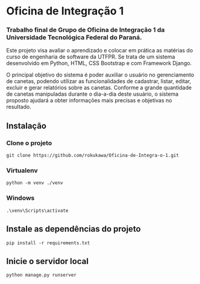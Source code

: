 # Oficina de Integração 1
### Trabalho final de Grupo de Oficina de Integração 1 da Universidade Tecnológica Federal do Paraná.
Este projeto visa avaliar o aprendizado e colocar em prática as matérias do curso de engenharia de software da UTFPR. Se trata de um sistema desenvolvido em Python, HTML, CSS Bootstrap e com Framework Django.

O principal objetivo do sistema é poder auxiliar o usuário no gerenciamento de canetas, podendo utilizar as funcionalidades de cadastrar, listar, editar, excluir e gerar relatórios sobre as canetas. Conforme a grande quantidade de canetas manipuladas durante o dia-a-dia deste usuário, o sistema proposto ajudará a obter informações mais precisas e objetivas no resultado. 

## Instalação

### Clone o projeto
```
git clone https://github.com/rokukawa/Oficina-de-Integra-o-1.git
```

### Virtualenv
```
python -m venv ./venv
```
### Windows
```
.\venv\Scripts\activate  
```

## Instale as dependências do projeto
```
pip install -r requirements.txt
```

## Inicie o servidor local
```
python manage.py runserver
```
